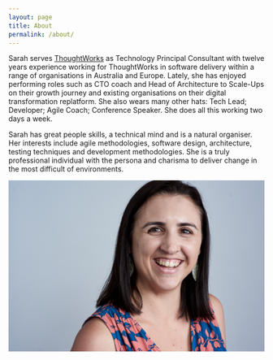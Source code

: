 ```yaml
---
layout: page
title: About
permalink: /about/
---
```


Sarah serves [ThoughtWorks](http://thoughtworks.com "ThoughtWorks") as Technology Principal Consultant with twelve years experience working for ThoughtWorks in software delivery within a range of organisations in Australia and Europe. Lately, she has enjoyed performing roles such as CTO coach and Head of Architecture to Scale-Ups on their growth journey and existing organisations on their digital transformation replatform. She also wears many other hats: Tech Lead; Developer; Agile Coach; Conference Speaker. She does all this working two days a week.

Sarah has great people skills, a technical mind and is a natural organiser. Her interests include agile methodologies, software design, architecture, testing techniques and development methodologies. She is a truly professional individual with the persona and charisma to deliver change in the most difficult of environments.

![Picture of Me](/assets/me.jpg)

<!-- This is the base Jekyll theme. You can find out more info about customizing your Jekyll theme, as well as basic Jekyll usage documentation at [jekyllrb.com](https://jekyllrb.com/)

You can find the source code for Minima at GitHub:
[jekyll][jekyll-organization] /
[minima](https://github.com/jekyll/minima)

You can find the source code for Jekyll at GitHub:
[jekyll][jekyll-organization] /
[jekyll](https://github.com/jekyll/jekyll)


[jekyll-organization]: https://github.com/jekyll -->
